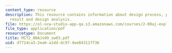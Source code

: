 ```yaml
---
content_type: resource
description: This resource contains information about design process, performance,
  result and design analysis.
file: https://ol-ocw-studio-app-qa.s3.amazonaws.com/courses/2-00aj-exploring-sea-space-earth-fundamentals-of-engineering-design-spring-2009/d7714ca32ea6a1dddc974ee84311ff36_MIT2_00AJs09_sw03.pdf
file_type: application/pdf
resourcetype: Document
title: MIT2_00AJs09_sw03.pdf
uid: d7714ca3-2ea6-a1dd-dc97-4ee84311ff36
---
```

